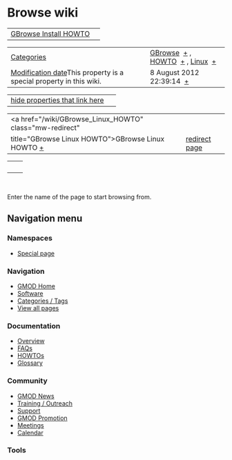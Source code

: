 



<span id="top"></span>




# <span dir="auto">Browse wiki</span>






|  |  |
|----|----|
| [GBrowse Install HOWTO](/wiki/GBrowse_Install_HOWTO "GBrowse Install HOWTO") |  |

|  |  |
|----|----|
| [Categories](/wiki/Special%253ACategories "Special%253ACategories") | <span class="smwb-value">[GBrowse](/wiki/Category%253AGBrowse "Category%253AGBrowse")  <span class="smwsearch">[+](/wiki/Special%253ASearchByProperty/GBrowse "Special%253ASearchByProperty/GBrowse")</span></span> , <span class="smwb-value">[HOWTO](/wiki/Category%253AHOWTO "Category%253AHOWTO")  <span class="smwsearch">[+](/wiki/Special%253ASearchByProperty/HOWTO "Special%253ASearchByProperty/HOWTO")</span></span> , <span class="smwb-value">[Linux](/wiki/Category%253ALinux "Category%253ALinux")  <span class="smwsearch">[+](/wiki/Special%253ASearchByProperty/Linux "Special%253ASearchByProperty/Linux")</span></span> |
| <span class="smw-highlighter" data-type="1" state="inline" data-title="Property"><span class="smwbuiltin">[Modification date](/wiki/Property:Modification_date "Property:Modification date")</span><span class="smwttcontent">This property is a special property in this wiki.</span></span> | <span class="smwb-value">8 August 2012 22:39:14  <span class="smwsearch">[+](/wiki/Special%253ASearchByProperty/Modification-20date/8-20August-202012-2022:39:14 "Special%253ASearchByProperty/Modification-20date/8-20August-202012-2022:39:14")</span></span> |

<span id="smw_browse_incoming"></span>

|  |  |
|----|----|
| [hide properties that link here](/mediawiki/index.php?title=Special:Browse&offset=0&dir=out&article=GBrowse+Install+HOWTO)  |  |

|  |  |
|----|----|
| <span class="smwb-ivalue"><a href="/wiki/GBrowse_Linux_HOWTO" class="mw-redirect"
title="GBrowse Linux HOWTO">GBrowse Linux HOWTO</a> <span class="smwbrowse">[+](/wiki/Special%253ABrowse/GBrowse-20Linux-20HOWTO "Special%253ABrowse/GBrowse-20Linux-20HOWTO")</span></span> | [redirect page](/wiki/Special:ListRedirects "Special:ListRedirects") |

|     |     |
|-----|-----|
|     |     |

 

Enter the name of the page to start browsing from.  








## Navigation menu



### Namespaces

- <span id="ca-nstab-special">[Special
  page](/wiki/Special%253ABrowse/GBrowse_Install_HOWTO "This is a special page, you cannot edit the page itself")</span>






### Navigation



- <span id="n-GMOD-Home">[GMOD Home](/wiki/Main_Page)</span>
- <span id="n-Software">[Software](/wiki/GMOD_Components)</span>
- <span id="n-Categories-.2F-Tags">[Categories /
  Tags](/wiki/Categories)</span>
- <span id="n-View-all-pages">[View all
  pages](/wiki/Special:AllPages)</span>




### Documentation



- <span id="n-Overview">[Overview](/wiki/Overview)</span>
- <span id="n-FAQs">[FAQs](/wiki/Category%253AFAQ)</span>
- <span id="n-HOWTOs">[HOWTOs](/wiki/Category%253AHOWTO)</span>
- <span id="n-Glossary">[Glossary](/wiki/Glossary)</span>




### Community



- <span id="n-GMOD-News">[GMOD News](/wiki/GMOD_News)</span>
- <span id="n-Training-.2F-Outreach">[Training /
  Outreach](/wiki/Training_and_Outreach)</span>
- <span id="n-Support">[Support](/wiki/Support)</span>
- <span id="n-GMOD-Promotion">[GMOD
  Promotion](/wiki/GMOD_Promotion)</span>
- <span id="n-Meetings">[Meetings](/wiki/Meetings)</span>
- <span id="n-Calendar">[Calendar](/wiki/Calendar)</span>




### Tools












<!-- -->




